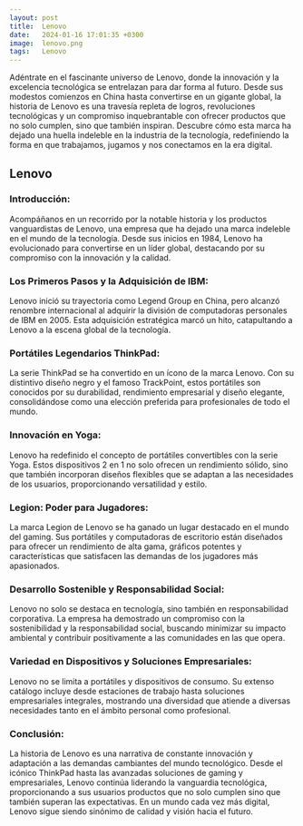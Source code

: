 ```yaml
---
layout: post
title:  Lenovo
date:   2024-01-16 17:01:35 +0300
image:  lenovo.png 
tags:   Lenovo
---
```

Adéntrate en el fascinante universo de Lenovo, donde la innovación y la excelencia tecnológica se entrelazan para dar forma al futuro. Desde sus modestos comienzos en China hasta convertirse en un gigante global, la historia de Lenovo es una travesía repleta de logros, revoluciones tecnológicas y un compromiso inquebrantable con ofrecer productos que no solo cumplen, sino que también inspiran. Descubre cómo esta marca ha dejado una huella indeleble en la industria de la tecnología, redefiniendo la forma en que trabajamos, jugamos y nos conectamos en la era digital. 

## Lenovo

### Introducción:
Acompáñanos en un recorrido por la notable historia y los productos vanguardistas de Lenovo, una empresa que ha dejado una marca indeleble en el mundo de la tecnología. Desde sus inicios en 1984, Lenovo ha evolucionado para convertirse en un líder global, destacando por su compromiso con la innovación y la calidad.

### Los Primeros Pasos y la Adquisición de IBM:
Lenovo inició su trayectoria como Legend Group en China, pero alcanzó renombre internacional al adquirir la división de computadoras personales de IBM en 2005. Esta adquisición estratégica marcó un hito, catapultando a Lenovo a la escena global de la tecnología.

### Portátiles Legendarios ThinkPad:
La serie ThinkPad se ha convertido en un ícono de la marca Lenovo. Con su distintivo diseño negro y el famoso TrackPoint, estos portátiles son conocidos por su durabilidad, rendimiento empresarial y diseño elegante, consolidándose como una elección preferida para profesionales de todo el mundo.

### Innovación en Yoga:
Lenovo ha redefinido el concepto de portátiles convertibles con la serie Yoga. Estos dispositivos 2 en 1 no solo ofrecen un rendimiento sólido, sino que también incorporan diseños flexibles que se adaptan a las necesidades de los usuarios, proporcionando versatilidad y estilo.

### Legion: Poder para Jugadores:
La marca Legion de Lenovo se ha ganado un lugar destacado en el mundo del gaming. Sus portátiles y computadoras de escritorio están diseñados para ofrecer un rendimiento de alta gama, gráficos potentes y características que satisfacen las demandas de los jugadores más apasionados.

### Desarrollo Sostenible y Responsabilidad Social:
Lenovo no solo se destaca en tecnología, sino también en responsabilidad corporativa. La empresa ha demostrado un compromiso con la sostenibilidad y la responsabilidad social, buscando minimizar su impacto ambiental y contribuir positivamente a las comunidades en las que opera.

### Variedad en Dispositivos y Soluciones Empresariales:
Lenovo no se limita a portátiles y dispositivos de consumo. Su extenso catálogo incluye desde estaciones de trabajo hasta soluciones empresariales integrales, mostrando una diversidad que atiende a diversas necesidades tanto en el ámbito personal como profesional.

### Conclusión:
La historia de Lenovo es una narrativa de constante innovación y adaptación a las demandas cambiantes del mundo tecnológico. Desde el icónico ThinkPad hasta las avanzadas soluciones de gaming y empresariales, Lenovo continúa liderando la vanguardia tecnológica, proporcionando a sus usuarios productos que no solo cumplen sino que también superan las expectativas. En un mundo cada vez más digital, Lenovo sigue siendo sinónimo de calidad y visión hacia el futuro.
